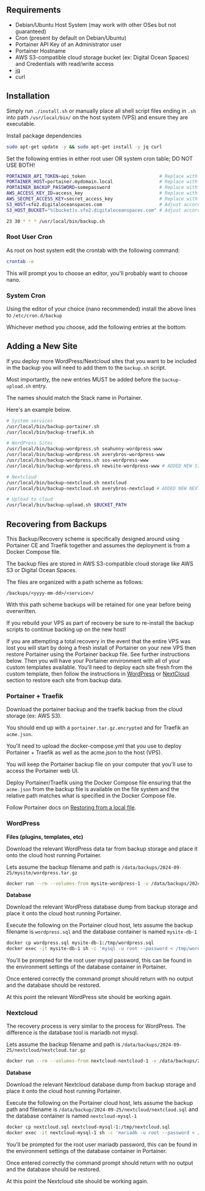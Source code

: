 ## Requirements
- Debian/Ubuntu Host System (may work with other OSes but not guaranteed)
- Cron (present by default on Debian/Ubuntu)
- Portainer API Key of an Administrator user
- Portainer Hostname
- AWS S3-compatible cloud storage bucket (ex: Digital Ocean Spaces) and Credentials with read/write access
- [jq](https://jqlang.github.io/jq/download/) 
- curl

## Installation
Simply run `./install.sh` or manually place all shell script files ending in `.sh` into path `/usr/local/bin/` on the host system (VPS) and ensure they are executable.

Install package dependencies

```bash
sudo apt-get update -y && sudo apt-get install -y jq curl
```

Set the following entries in either root user OR system cron table; DO NOT USE BOTH!

```bash
PORTAINER_API_TOKEN=api_token                           # Replace with your own value
PORTAINER_HOST=portainer.mydomain.local                 # Replace with your own value
PORTAINER_BACKUP_PASSWORD=somepassword                  # Replace with your own value
AWS_ACCESS_KEY_ID=access_key                            # Replace with your own value
AWS_SECRET_ACCESS_KEY=secret_access_key                 # Replace with your own value
S3_HOST=sfo2.digitaloceanspaces.com                     # Adjust according to your needs
S3_HOST_BUCKET="%(bucket)s.sfo2.digitaloceanspaces.com" # Adjust according to your needs

23 30 * * * /usr/local/bin/backup.sh
```

### Root User Cron ###
As root on host system edit the crontab with the following command:

```bash
crontab -e
```

This will prompt you to choose an editor, you'll probably want to choose nano.

### System Cron ###

Using the editor of your choice (nano recommended) install the above lines to `/etc/cron.d/backup`

Whichever method you choose, add the following entries at the bottom:

## Adding a New Site

If you deploy more WordPress/Nextcloud sites that you want to be included in the backup you will need to add them to the `backup.sh` script.

Most importantly, the new entries MUST be added before the `backup-upload.sh` entry.

The names should match the Stack name in Portainer.

Here's an example below.

```bash
# System services
/usr/local/bin/backup-portainer.sh
/usr/local/bin/backup-traefik.sh

# WordPress Sites
/usr/local/bin/backup-wordpress.sh seahunny-wordpress-www
/usr/local/bin/backup-wordpress.sh averybros-wordpress-www
/usr/local/bin/backup-wordpress.sh sos-wordpress-www
/usr/local/bin/backup-wordpress.sh newsite-wordpress-www # ADDED NEW SITE HERE

# Nextcloud
/usr/local/bin/backup-nextcloud.sh nextcloud
/usr/local/bin/backup-nextcloud.sh averybros-nextcloud # ADDED NEW NEXTCLOUD SITE HERE

# Upload to cloud
/usr/local/bin/backup-upload.sh $BUCKET_PATH
```

## Recovering from Backups

This Backup/Recovery scheme is specifically designed around using Portainer CE and Traefik together
and assumes the deployment is from a Docker Compose file.

The backup files are stored in AWS S3-compatible cloud storage like AWS S3 or Digital Ocean Spaces.

The files are organized with a path scheme as follows:

`/backups/<yyyy-mm-dd>/<service>/`

With this path scheme backups will be retained for one year before being overwritten.

If you rebuild your VPS as part of recovery be sure to re-install the backup scripts to continue backing up on the new host!

If you are attempting a total recovery in the event that the entire VPS was lost you will start by doing a fresh install of Portainer on your new VPS then restore Portainer using the Portainer backup file. See further instructions below. Then you will have your Portainer environment with all of your custom templates available. You'll need to deploy each site fresh from the custom template, then follow the instructions in [WordPress](/#WordPress) or [NextCloud](/#Nextcloud) section to restore each site from backup data.

### Portainer + Traefik

Download the portainer backup and the traefik backup from the cloud storage (ex: AWS S3).

You should end up with a `portainer.tar.gz.encrypted` and for Traefik an `acme.json`.

You'll need to upload the docker-compose.yml that you use to deploy Portainer + Traefik as well as the acme.json to the host (VPS).

You will keep the Portainer backup file on your computer that you'll use to access the Portainer web UI.

Deploy Portainer/Traefik using the Docker Compose file ensuring that the `acme.json` from the backup file is available on the file system and the relative path matches what is specified in the Docker Compose file. 

Follow Portainer docs on [Restoring from a local file](https://docs.portainer.io/admin/settings/general#restoring-from-a-local-file).

### WordPress
**Files (plugins, templates, etc)**

Download the relevant WordPress data tar from backup storage and place it onto the cloud host running Portainer.

Lets assume the backup filename and path is `/data/backups/2024-09-25/mysite/wordpress.tar.gz`

```bash
docker run --rm --volumes-from mysite-wordpress-1 -v /data/backups/2024-09-25/mysite:/backup debian:latest sh -c 'tar -xvzf /backup/wordpress.tar.gz'
```

**Database**

Download the relevant WordPress database dump from backup storage and place it onto the cloud host running Portainer.

Execute the following on the Portainer cloud host, lets assume the backup filename is `wordpress.sql` and the database container is named `mysite-db-1`

```bash
docker cp wordpress.sql mysite-db-1:/tmp/wordpress.sql
docker exec -it mysite-db-1 sh -c 'mysql -u root --password < /tmp/wordpress.sql'
```

You'll be prompted for the root user mysql password, this can be found in the environment settings of the database container in Portainer.

Once entered correctly the command prompt should return with no output and the database should be restored.

At this point the relevant WordPress site should be working again.


### Nextcloud

The recovery process is very similar to the process for WordPress. The difference is the database tool is mariadb not mysql.

Lets assume the backup filename and path is `/data/backups/2024-09-25/nextcloud/nextcloud.tar.gz`

```bash
docker run --rm --volumes-from nextcloud-nextcloud-1 -v /data/backups/2024-09-25/nextcloud:/backup debian:latest sh -c 'tar -xvzf /backup/nextcloud.tar.gz'
```

**Database**

Download the relevant Nextcloud database dump from backup storage and place it onto the cloud host running Portainer.

Execute the following on the Portainer cloud host, lets assume the backup path and filename is `/data/backup/2024-09-25/nextcloud/nextcloud.sql` and the database container is named `nextcloud-mysql-1`

```bash
docker cp nextcloud.sql nextcloud-mysql-1:/tmp/nextcloud.sql
docker exec -it nextcloud-mysql-1 sh -c 'mariadb -u root --password < /tmp/nextcloud.sql'
```

You'll be prompted for the root user mariadb password, this can be found in the environment settings of the database container in Portainer.

Once entered correctly the command prompt should return with no output and the database should be restored.

At this point the Nextcloud site should be working again.
